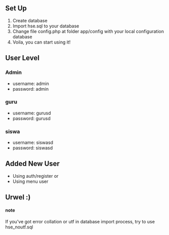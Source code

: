 ## Set Up
1. Create database
2. Import hse.sql to your database
3. Change file config.php at folder app/config with your local configuration database
4. Voila, you can start using it!

## User Level
### Admin
- username: admin
- password: admin

### guru
- username: gurusd
- password: gurusd

### siswa
- username: siswasd
- password: siswasd

## Added New User
- Using auth/register
or
- Using menu user

## Urwel :)

#### note
If you've got error collation or utf in database import process, try to use hse_noutf.sql